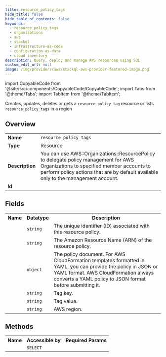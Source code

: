```yaml
---
title: resource_policy_tags
hide_title: false
hide_table_of_contents: false
keywords:
  - resource_policy_tags
  - organizations
  - aws
  - stackql
  - infrastructure-as-code
  - configuration-as-data
  - cloud inventory
description: Query, deploy and manage AWS resources using SQL
custom_edit_url: null
image: /img/providers/aws/stackql-aws-provider-featured-image.png
---
```


import CopyableCode from '@site/src/components/CopyableCode/CopyableCode';
import Tabs from '@theme/Tabs';
import TabItem from '@theme/TabItem';

Creates, updates, deletes or gets a <code>resource_policy_tag</code> resource or lists <code>resource_policy_tags</code> in a region

## Overview
<table><tbody>
<tr><td><b>Name</b></td><td><code>resource_policy_tags</code></td></tr>
<tr><td><b>Type</b></td><td>Resource</td></tr>
<tr><td><b>Description</b></td><td>You can use AWS::Organizations::ResourcePolicy to delegate policy management for AWS Organizations to specified member accounts to perform policy actions that are by default available only to the management account.</td></tr>
<tr><td><b>Id</b></td><td><CopyableCode code="aws.organizations.resource_policy_tags" /></td></tr>
</tbody></table>

## Fields
<table><tbody><tr><th>Name</th><th>Datatype</th><th>Description</th></tr><tr><td><CopyableCode code="id" /></td><td><code>string</code></td><td>The unique identifier (ID) associated with this resource policy.</td></tr>
<tr><td><CopyableCode code="arn" /></td><td><code>string</code></td><td>The Amazon Resource Name (ARN) of the resource policy.</td></tr>
<tr><td><CopyableCode code="content" /></td><td><code>object</code></td><td>The policy document. For AWS CloudFormation templates formatted in YAML, you can provide the policy in JSON or YAML format. AWS CloudFormation always converts a YAML policy to JSON format before submitting it.</td></tr>
<tr><td><CopyableCode code="tag_key" /></td><td><code>string</code></td><td>Tag key.</td></tr>
<tr><td><CopyableCode code="tag_value" /></td><td><code>string</code></td><td>Tag value.</td></tr>
<tr><td><CopyableCode code="region" /></td><td><code>string</code></td><td>AWS region.</td></tr>
</tbody></table>

## Methods

<table><tbody>
  <tr>
    <th>Name</th>
    <th>Accessible by</th>
    <th>Required Params</th>
  </tr>
  <tr>
    <td><CopyableCode code="view" /></td>
    <td><code>SELECT</code></td>
    <td><CopyableCode code="region" /></td>
  </tr>
</tbody></table>








